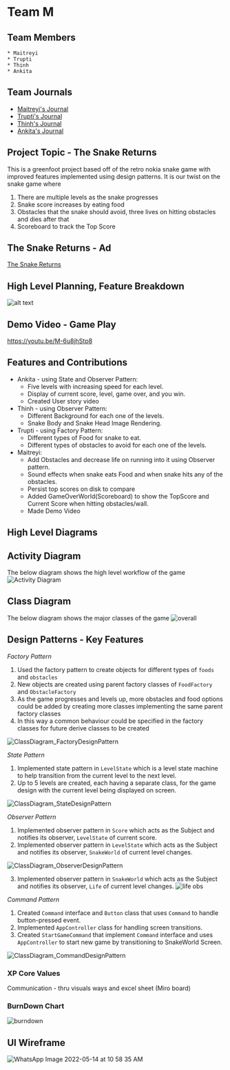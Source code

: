 # Team M

## Team Members
    * Maitreyi
    * Trupti
    * Thinh
    * Ankita

## Team Journals
* [Maitreyi's Journal](https://github.com/nguyensjsu/sp22-202-team-m/blob/main/Journals/MaitreyiKunnavakkamVinjimur.md)
* [Trupti's Journal](https://github.com/nguyensjsu/sp22-202-team-m/blob/main/Journals/TruptiLokhande.md)
* [Thinh's Journal](https://github.com/nguyensjsu/sp22-202-team-m/blob/main/Journals/ThinhLu.md)
* [Ankita's Journal](https://github.com/nguyensjsu/sp22-202-team-m/blob/main/Journals/AnkitaJaswal.md)

## Project Topic - The Snake Returns
This is a greenfoot project based off of the retro nokia snake game with improved features implemented using design patterns.
It is our twist on the snake game where
1. There are multiple levels as the snake progresses 
2. Snake score increases by eating food
3. Obstacles that the snake should avoid, three lives on hitting obstacles and dies after that
4. Scoreboard to track the Top Score

## The Snake Returns - Ad

[The Snake Returns](https://www.youtube.com/watch?v=2dcgnb5a5A0)

## High Level Planning, Feature Breakdown

![alt text](https://github.com/nguyensjsu/sp22-202-team-m/blob/main/Images/img.png?raw=true)


## Demo Video - Game Play

https://youtu.be/M-6u8jhStp8

## Features and Contributions

* Ankita - using State and Observer Pattern:
  * Five levels with increasing speed for each level.
  * Display of current score, level, game over, and you win.
  * Created User story video
* Thinh - using Observer Pattern:
  * Different Background for each one of the levels.
  * Snake Body and Snake Head Image Rendering.
* Trupti - using Factory Pattern:
  * Different types of Food for snake to eat.
  * Different types of obstacles to avoid for each one of the levels.
* Maitreyi:
  * Add Obstacles and decrease life on running into it using Observer pattern.
  * Sound effects when snake eats Food and when snake hits any of the obstacles.
  * Persist top scores on disk to compare 
  * Added GameOverWorld(Scoreboard) to show the TopScore and Current Score when hitting obstacles/wall.
  * Made Demo Video

## High Level Diagrams

## Activity Diagram
The below diagram shows the high level workflow of the game
![Activity Diagram](https://github.com/nguyensjsu/sp22-202-team-m/blob/main/Images/HighLevel_ActivityDiagram.png?raw=true)

## Class Diagram
The below diagram shows the major classes of the game
![overall](https://user-images.githubusercontent.com/98665151/168442876-e8bd22b6-6786-4fc4-9b98-a03177f26b41.jpg)



## Design Patterns - Key Features

*Factory Pattern*

1. Used the factory pattern to create objects for different types of `foods` and `obstacles`
2. New objects are created using parent factory classes of `FoodFactory` and `ObstacleFactory`
3. As the game progresses and levels up, more obstacles and food options could be added by creating more classes implementing the same parent factory classes
4. In this way a common behaviour could be specified in the factory classes for future derive classes to be created

![ClassDiagram_FactoryDesignPattern](https://github.com/nguyensjsu/sp22-202-team-m/blob/main/Images/ClassDiagram_FactoryDesignPattern.png?raw=true)

*State Pattern*

1. Implemented state pattern in `LevelState` which is a level state machine to help transition from the current level to the next level. 
2. Up to 5 levels are created, each having a separate class, for the game design with the current level being displayed on screen.

![ClassDiagram_StateDesignPattern](https://github.com/nguyensjsu/sp22-202-team-m/blob/main/Images/ClassDiagram_StateDesignPattern.png?raw=true)

*Observer Pattern*

1. Implemented observer pattern in `Score` which acts as the Subject and notifies its observer, `LevelState` of current score.
2. Implemented observer pattern in `LevelState` which acts as the Subject and notifies its observer, `SnakeWorld` of current level changes. 

![ClassDiagram_ObserverDesignPattern](https://github.com/nguyensjsu/sp22-202-team-m/blob/main/Images/ClassDiagram_ObserverDesignPattern.png?raw=true)

3. Implemented observer pattern in `SnakeWorld` which acts as the Subject and notifies its observer, `Life` of current level changes. 
![life obs](https://user-images.githubusercontent.com/98665151/168442696-a8b80785-018e-462d-b234-08d36f1c14de.png)


*Command Pattern*

1. Created `Command` interface and `Button` class that uses `Command` to handle button-pressed event.
2. Implemented `AppController` class for handling screen transitions.
3. Created `StartGameCommand` that implement `Command` interface and uses `AppController` to start new game by transitioning to SnakeWorld Screen.

![ClassDiagram_CommandDesignPattern](https://github.com/nguyensjsu/sp22-202-team-m/blob/main/Images/ClassDiagram_CommandDesignPattern.png?raw=true)


### XP Core Values
Communication - thru visuals ways and excel sheet (Miro board)

### BurnDown Chart
![burndown](https://github.com/nguyensjsu/sp22-202-team-m/blob/main/Images/BurnDownChart.jpg)


## UI Wireframe
![WhatsApp Image 2022-05-14 at 10 58 35 AM](https://user-images.githubusercontent.com/98665151/168443334-96b5d1dc-0c67-4d8f-aeb9-45859a8c2f2c.jpeg)

